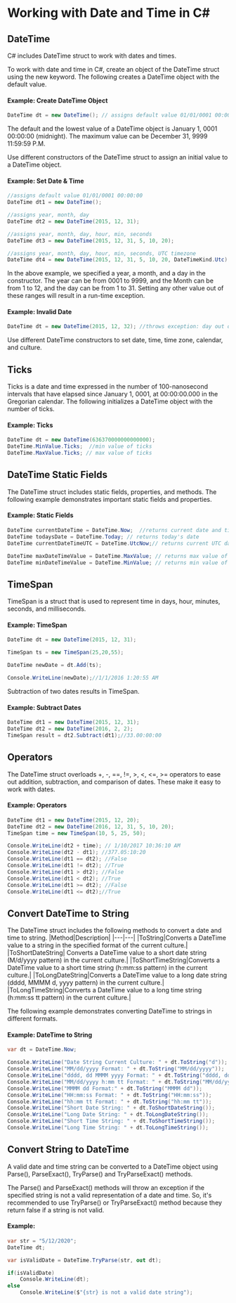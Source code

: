 # Working with Date and Time in C#

## DateTime

C# includes DateTime struct to work with dates and times.

To work with date and time in C#, create an object of the DateTime struct using the new keyword. The following creates a DateTime object with the default value.

#### Example: Create DateTime Object

```csharp
DateTime dt = new DateTime(); // assigns default value 01/01/0001 00:00:00
```

The default and the lowest value of a DateTime object is January 1, 0001 00:00:00 (midnight). The maximum value can be December 31, 9999 11:59:59 P.M.

Use different constructors of the DateTime struct to assign an initial value to a DateTime object.

#### Example: Set Date & Time

```csharp
//assigns default value 01/01/0001 00:00:00
DateTime dt1 = new DateTime();

//assigns year, month, day
DateTime dt2 = new DateTime(2015, 12, 31);

//assigns year, month, day, hour, min, seconds
DateTime dt3 = new DateTime(2015, 12, 31, 5, 10, 20);

//assigns year, month, day, hour, min, seconds, UTC timezone
DateTime dt4 = new DateTime(2015, 12, 31, 5, 10, 20, DateTimeKind.Utc);
```

In the above example, we specified a year, a month, and a day in the constructor. The year can be from 0001 to 9999, and the Month can be from 1 to 12, and the day can be from 1 to 31. Setting any other value out of these ranges will result in a run-time exception.

#### Example: Invalid Date

```csharp
DateTime dt = new DateTime(2015, 12, 32); //throws exception: day out of range
```

Use different DateTime constructors to set date, time, time zone, calendar, and culture.

## Ticks

Ticks is a date and time expressed in the number of 100-nanosecond intervals that have elapsed since January 1, 0001, at 00:00:00.000 in the Gregorian calendar. The following initializes a DateTime object with the number of ticks.

#### Example: Ticks

```csharp
DateTime dt = new DateTime(636370000000000000);
DateTime.MinValue.Ticks;  //min value of ticks
DateTime.MaxValue.Ticks; // max value of ticks
```

## DateTime Static Fields

The DateTime struct includes static fields, properties, and methods. The following example demonstrates important static fields and properties.

#### Example: Static Fields

```csharp
DateTime currentDateTime = DateTime.Now;  //returns current date and time
DateTime todaysDate = DateTime.Today; // returns today's date
DateTime currentDateTimeUTC = DateTime.UtcNow;// returns current UTC date and time

DateTime maxDateTimeValue = DateTime.MaxValue; // returns max value of DateTime
DateTime minDateTimeValue = DateTime.MinValue; // returns min value of DateTime
```

## TimeSpan

TimeSpan is a struct that is used to represent time in days, hour, minutes, seconds, and milliseconds.

#### Example: TimeSpan

```csharp
DateTime dt = new DateTime(2015, 12, 31);

TimeSpan ts = new TimeSpan(25,20,55);

DateTime newDate = dt.Add(ts);

Console.WriteLine(newDate);//1/1/2016 1:20:55 AM
```

Subtraction of two dates results in TimeSpan.

#### Example: Subtract Dates

```csharp
DateTime dt1 = new DateTime(2015, 12, 31);
DateTime dt2 = new DateTime(2016, 2, 2);
TimeSpan result = dt2.Subtract(dt1);//33.00:00:00
```

## Operators

The DateTime struct overloads +, -, ==, !=, >, <, <=, >= operators to ease out addition, subtraction, and comparison of dates. These make it easy to work with dates.

#### Example: Operators

```csharp
DateTime dt1 = new DateTime(2015, 12, 20);
DateTime dt2 = new DateTime(2016, 12, 31, 5, 10, 20);
TimeSpan time = new TimeSpan(10, 5, 25, 50);

Console.WriteLine(dt2 + time); // 1/10/2017 10:36:10 AM
Console.WriteLine(dt2 - dt1); //377.05:10:20
Console.WriteLine(dt1 == dt2); //False
Console.WriteLine(dt1 != dt2); //True
Console.WriteLine(dt1 > dt2); //False
Console.WriteLine(dt1 < dt2); //True
Console.WriteLine(dt1 >= dt2); //False
Console.WriteLine(dt1 <= dt2);//True
```

## Convert DateTime to String

The DateTime struct includes the following methods to convert a date and time to string.
|Method|Description|
|---|---|
|ToString|Converts a DateTime value to a string in the specified format of the current culture.|
|ToShortDateString| Converts a DateTime value to a short date string (M/d/yyyy pattern) in the current culture.|
|ToShortTimeString|Converts a DateTime value to a short time string (h:mm:ss pattern) in the current culture.|
|ToLongDateString|Converts a DateTime value to a long date string (dddd, MMMM d, yyyy pattern) in the current culture.|
|ToLongTimeString|Converts a DateTime value to a long time string (h:mm:ss tt pattern) in the current culture.|

The following example demonstrates converting DateTime to strings in different formats.

#### Example: DateTime to String

```csharp
var dt = DateTime.Now;

Console.WriteLine("Date String Current Culture: " + dt.ToString("d"));
Console.WriteLine("MM/dd/yyyy Format: " + dt.ToString("MM/dd/yyyy"));
Console.WriteLine("dddd, dd MMMM yyyy Format: " + dt.ToString("dddd, dd MMMM yyyy"));
Console.WriteLine("MM/dd/yyyy h:mm tt Format: " + dt.ToString("MM/dd/yyyy h:mm tt"));
Console.WriteLine("MMMM dd Format:" + dt.ToString("MMMM dd"));
Console.WriteLine("HH:mm:ss Format: " + dt.ToString("HH:mm:ss"));
Console.WriteLine("hh:mm tt Format: " + dt.ToString("hh:mm tt"));
Console.WriteLine("Short Date String: " + dt.ToShortDateString());
Console.WriteLine("Long Date String: " + dt.ToLongDateString());
Console.WriteLine("Short Time String: " + dt.ToShortTimeString());
Console.WriteLine("Long Time String: " + dt.ToLongTimeString());
```

## Convert String to DateTime

A valid date and time string can be converted to a DateTime object using Parse(), ParseExact(), TryParse() and TryParseExact() methods.

The Parse() and ParseExact() methods will throw an exception if the specified string is not a valid representation of a date and time. So, it's recommended to use TryParse() or TryParseExact() method because they return false if a string is not valid.

#### Example:

```csharp
var str = "5/12/2020";
DateTime dt;

var isValidDate = DateTime.TryParse(str, out dt);

if(isValidDate)
    Console.WriteLine(dt);
else
    Console.WriteLine($"{str} is not a valid date string");
```
